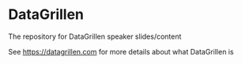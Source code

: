 # DataGrillen

The repository for DataGrillen speaker slides/content

See https://datagrillen.com for more details about what DataGrillen is
